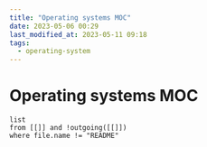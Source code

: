 ```yaml
---
title: "Operating systems MOC"
date: 2023-05-06 00:29
last_modified_at: 2023-05-11 09:18
tags:
  - operating-system
---
```


# Operating systems MOC

```dataview
list
from [[]] and !outgoing([[]])
where file.name != "README"
```
